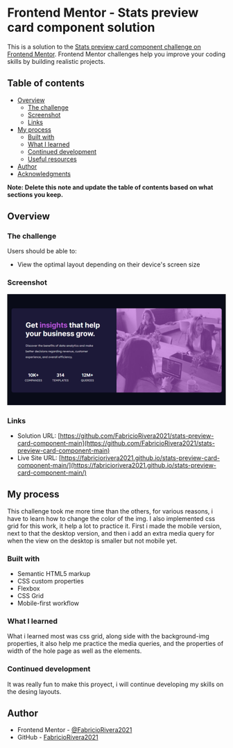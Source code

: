 # Frontend Mentor - Stats preview card component solution

This is a solution to the [Stats preview card component challenge on Frontend Mentor](https://www.frontendmentor.io/challenges/stats-preview-card-component-8JqbgoU62). Frontend Mentor challenges help you improve your coding skills by building realistic projects.

## Table of contents

- [Overview](#overview)
  - [The challenge](#the-challenge)
  - [Screenshot](#screenshot)
  - [Links](#links)
- [My process](#my-process)
  - [Built with](#built-with)
  - [What I learned](#what-i-learned)
  - [Continued development](#continued-development)
  - [Useful resources](#useful-resources)
- [Author](#author)
- [Acknowledgments](#acknowledgments)

**Note: Delete this note and update the table of contents based on what sections you keep.**

## Overview

### The challenge

Users should be able to:

- View the optimal layout depending on their device's screen size

### Screenshot

![](./snapshot/screenshot.jpg)

### Links

- Solution URL: [https://github.com/FabricioRivera2021/stats-preview-card-component-main](https://github.com/FabricioRivera2021/stats-preview-card-component-main)
- Live Site URL: [https://fabriciorivera2021.github.io/stats-preview-card-component-main/](https://fabriciorivera2021.github.io/stats-preview-card-component-main/)

## My process

This challenge took me more time than the others, for various reasons, i have to learn how to change the color of the img. I also implemented css grid for this work, it help a lot to practice it.
First i made the mobile version, next to that the desktop version, and then i add an extra media query for when the view on the desktop is smaller but not mobile yet.

### Built with

- Semantic HTML5 markup
- CSS custom properties
- Flexbox
- CSS Grid
- Mobile-first workflow

### What I learned

What i learned most was css grid, along side with the background-img properties,
it also help me practice the media queries, and the properties of width of the hole page as well as the elements.

### Continued development

It was really fun to make this proyect, i will continue developing my skills on the desing layouts.

## Author

- Frontend Mentor - [@FabricioRivera2021](https://www.frontendmentor.io/profile/FabricioRivera2021)
- GitHub - [FabricioRivera2021 ](https://github.com/FabricioRivera2021)
